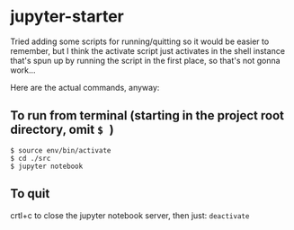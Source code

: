 # jupyter-starter

Tried adding some scripts for running/quitting so it would be easier to remember, but I think the activate script just activates in the shell instance that's spun up by running the script in the first place, so that's not gonna work...

Here are the actual commands, anyway:

## To run from terminal (starting in the project root directory, omit `$ `)
```
$ source env/bin/activate
$ cd ./src
$ jupyter notebook
```

## To quit
crtl+c to close the jupyter notebook server, then just:
`deactivate`
